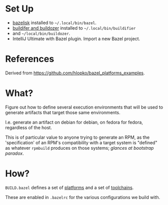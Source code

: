 # Set Up

- [bazelisk](https://github.com/bazelbuild/bazelisk/releases) installed to `~/.local/bin/bazel`. 
- [buildifer and buildozer](https://github.com/bazelbuild/buildtools/releases) installed to `~/.local/bin/buildifier` 
- and `~/local/bin/buildozer`. 
- IntelliJ Ultimate with Bazel plugin. Import a new Bazel project.

# References

Derived from https://github.com/hlopko/bazel_platforms_examples.

# What?

Figure out how to define several execution environments that will be used to generate artifacts that target those same 
environments.

I.e. generate an artifact on debian for debian, on fedora for fedora, regardless of the host.

This is of particular value to anyone trying to generate an RPM, as the 'specification' of an RPM's compatibility 
with a target system is "defined" as whatever `rpmbuild` produces on those systems; _glances at bootstrap paradox_.

# How?

`BUILD.bazel` defines a set of [platforms](https://bazel.build/extending/platforms) and a set of
[toolchains](https://bazel.build/reference/be/platforms-and-toolchains).

These are enabled in `.bazelrc` for the various configurations we build with.